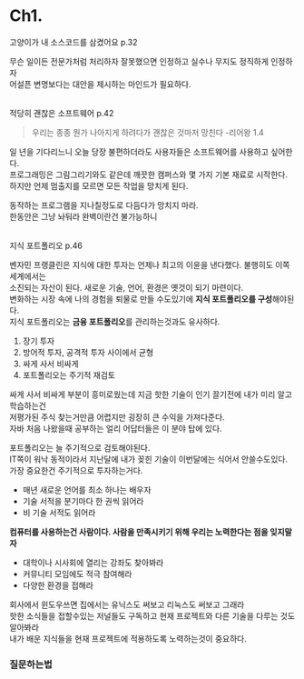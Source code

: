 
# Ch1.

고양이가 내 소스코드를 삼켰어요 p.32

무슨 일이든 전문가처럼 처리하자 잘못했으면 인정하고 실수나 무지도 정직하게 인정하자  
어설픈 변명보다는 대안을 제시하는 마인드가 필요하다.   
<br>

적당히 괜찮은 소프트웨어 p.42

> 우리는 종종 뭔가 나아지게 하려다가 괜찮은 것마저 망친다 -리어왕 1.4
> 

일 년을 기다리느니 오늘 당장 불편하더라도 사용자들은 소프트웨어를 사용하고 싶어한다.  
프로그래밍은 그림그리기와도 같은데 깨끗한 캠퍼스와 몇 가지 기본 재료로 시작한다.  
하지만 언제 멈출지를 모르면 모든 작업을 망치게 된다.  

동작하는 프로그램을 지나칠정도로 다듬다가 망치지 마라.   
한동안은 그냥 놔둬라 완벽이란건 불가능하니  
<br>

지식 포트폴리오 p.46

벤자민 프랭클린은 지식에 대한 투자는 언제나 최고의 이윤을 낸다했다. 불행히도 이쪽 세계에서는    
소진되는 자산이 된다. 새로운 기술, 언어, 환경은 옛것이 되기 마련이다.   
변화하는 시장 속에 나의 경험을 퇴물로 만들 수도있기에 **지식 포트폴리오를 구성**해야된다.  
지식 포트폴리오는 **금융 포트폴리오**를 관리하는것과도 유사하다.  

1. 장기 투자
2. 방어적 투자, 공격적 투자 사이에서 균형
3. 싸게 사서 비싸게 
4. 포트폴리오는 주기적 재검토

싸게 사서 비싸게 부분이 흥미로웠는데 지금 핫한 기술이 인기 끌기전에 내가 미리 알고 학습하는건    
저평가된 주식 찾는거만큼 어렵지만 굉장히 큰 수익을 가져다준다.   
자바 처음 나왔을때 공부하는 얼리 어답터들은 이 분야 탑에 있다.  

포트폴리오는 늘 주기적으로 검토해야된다.   
IT쪽이 워낙 동적이라서 지난달에 내가 꽂힌 기술이 이번달에는 식어서 안쓸수도있다.   
가장 중요한건 주기적으로 투자하는거다.   

- 매년 새로운 언어를 최소 하나는 배우자
- 기술 서적을 분기마다 한 권씩 읽어라
- 비 기술 서적도 읽어라

**컴퓨터를 사용하는건 사람이다. 사람을 만족시키기 위해 우리는 노력한다는 점을 잊지말자**

- 대학이나 시사회에 열리는 강좌도 찾아봐라
- 커뮤니티 모임에도 적극 참여해라
- 다양한 환경을 접해라

회사에서 윈도우쓰면 집에서는 유닉스도 써보고 리눅스도 써보고 그래라  
핫한 소식들을 접할수있는 저널들도 구독하고 현재 프로젝트와 다른 기술을 다루는 것도 알아봐라  
내가 배운 지식들을 현재 프로젝트에 적용하도록 노력하는것이 중요하다.   

### 질문하는법
